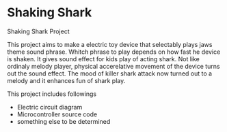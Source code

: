 Shaking Shark
=========

Shaking Shark Project

This project aims to make a electric toy device that selectably plays jaws theme sound phrase.
Whitch phrase to play depends on how fast he device is shaken. It gives sound effect for kids 
play of acting shark. Not like ordinaly melody player, physical accerelative movement of the 
device turns out the sound effect. The mood of killer shark attack now turned out to a melody
and it enhances fun of shark play.

This project includes followings
- Electric circuit diagram
- Microcontroller source code
- something else to be determined

